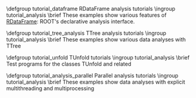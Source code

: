 \defgroup tutorial_dataframe RDataFrame analysis tutorials
\ingroup tutorial_analysis
\brief These examples show various features of [RDataFrame](classROOT_1_1RDataFrame.html): ROOT's declarative analysis interface.

\defgroup tutorial_tree_analysis TTree analysis tutorials
\ingroup tutorial_analysis
\brief These examples show various data analyses with TTree

\defgroup tutorial_unfold TUnfold tutorials
\ingroup tutorial_analysis
\brief Test programs for the classes TUnfold and related

\defgroup tutorial_analysis_parallel Parallel analysis tutorials
\ingroup tutorial_analysis
\brief These examples show data analyses with explicit multithreading and multiprocessing
